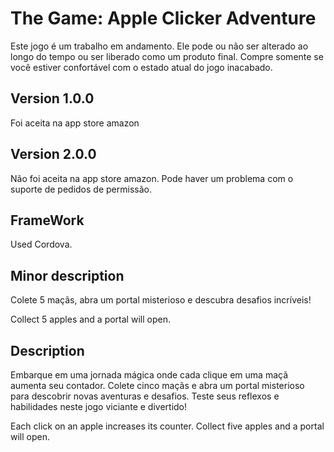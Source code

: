 # The Game: Apple Clicker Adventure
Este jogo é um trabalho em andamento. Ele pode ou não ser alterado ao longo do tempo ou ser liberado como um produto final. Compre somente se você estiver confortável com o estado atual do jogo inacabado.

## Version 1.0.0
Foi aceita na app store amazon

## Version 2.0.0
Não foi aceita na app store amazon.
Pode haver um problema com o suporte de pedidos de permissão.

## FrameWork
Used Cordova.

## Minor description
Colete 5 maçãs, abra um portal misterioso e descubra desafios incríveis!

Collect 5 apples and a portal will open.

## Description
Embarque em uma jornada mágica onde cada clique em uma maçã aumenta seu contador. Colete cinco maçãs e abra um portal misterioso para descobrir novas aventuras e desafios. Teste seus reflexos e habilidades neste jogo viciante e divertido!

Each click on an apple increases its counter. Collect five apples and a portal will open.

